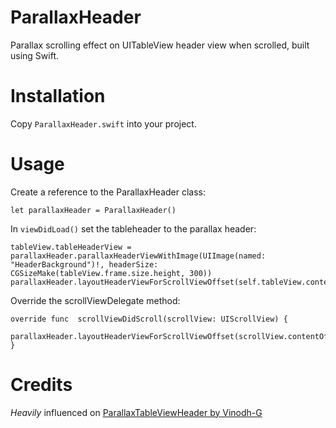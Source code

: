 # ParallaxHeader
Parallax scrolling effect on UITableView header view when scrolled, built using Swift.

Installation
============

Copy `ParallaxHeader.swift` into your project.

Usage
========
Create a reference to the ParallaxHeader class:

    let parallaxHeader = ParallaxHeader()

In `viewDidLoad()` set the tableheader to the parallax header:

    tableView.tableHeaderView = parallaxHeader.parallaxHeaderViewWithImage(UIImage(named: "HeaderBackground")!, headerSize: CGSizeMake(tableView.frame.size.height, 300))
    parallaxHeader.layoutHeaderViewForScrollViewOffset(self.tableView.contentOffset)

Override the scrollViewDelegate method:

    override func  scrollViewDidScroll(scrollView: UIScrollView) {
        parallaxHeader.layoutHeaderViewForScrollViewOffset(scrollView.contentOffset)
    }

Credits
========
*Heavily* influenced on [ParallaxTableViewHeader by Vinodh-G](https://github.com/Vinodh-G/ParallaxTableViewHeader)
